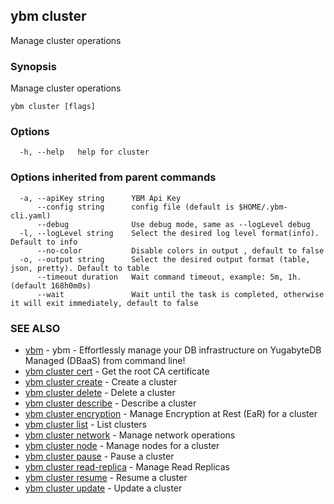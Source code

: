## ybm cluster

Manage cluster operations

### Synopsis

Manage cluster operations

```
ybm cluster [flags]
```

### Options

```
  -h, --help   help for cluster
```

### Options inherited from parent commands

```
  -a, --apiKey string      YBM Api Key
      --config string      config file (default is $HOME/.ybm-cli.yaml)
      --debug              Use debug mode, same as --logLevel debug
  -l, --logLevel string    Select the desired log level format(info). Default to info
      --no-color           Disable colors in output , default to false
  -o, --output string      Select the desired output format (table, json, pretty). Default to table
      --timeout duration   Wait command timeout, example: 5m, 1h. (default 168h0m0s)
      --wait               Wait until the task is completed, otherwise it will exit immediately, default to false
```

### SEE ALSO

* [ybm](ybm.md)	 - ybm - Effortlessly manage your DB infrastructure on YugabyteDB Managed (DBaaS) from command line!
* [ybm cluster cert](ybm_cluster_cert.md)	 - Get the root CA certificate
* [ybm cluster create](ybm_cluster_create.md)	 - Create a cluster
* [ybm cluster delete](ybm_cluster_delete.md)	 - Delete a cluster
* [ybm cluster describe](ybm_cluster_describe.md)	 - Describe a cluster
* [ybm cluster encryption](ybm_cluster_encryption.md)	 - Manage Encryption at Rest (EaR) for a cluster
* [ybm cluster list](ybm_cluster_list.md)	 - List clusters
* [ybm cluster network](ybm_cluster_network.md)	 - Manage network operations
* [ybm cluster node](ybm_cluster_node.md)	 - Manage nodes for a cluster
* [ybm cluster pause](ybm_cluster_pause.md)	 - Pause a cluster
* [ybm cluster read-replica](ybm_cluster_read-replica.md)	 - Manage Read Replicas
* [ybm cluster resume](ybm_cluster_resume.md)	 - Resume a cluster
* [ybm cluster update](ybm_cluster_update.md)	 - Update a cluster

